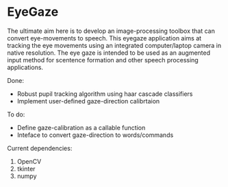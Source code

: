 # EyeGaze

The ultimate aim here is to develop an image-processing toolbox that can convert eye-movements to speech.
This eyegaze application aims at tracking the eye movements using an integrated computer/laptop camera in native resolution.
The eye gaze is intended to be used as an augmented input method for scentence formation and other speech processing applications.

Done:
- Robust pupil tracking algorithm using haar cascade classifiers
- Implement user-defined gaze-direction calibrtaion

To do:
- Define gaze-calibration as a callable function
- Inteface to convert gaze-direction to words/commands


Current dependencies:

1. OpenCV
2. tkinter
3. numpy

